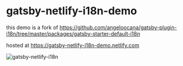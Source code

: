 # gatsby-netlify-i18n-demo

this demo is a fork of https://github.com/angeloocana/gatsby-plugin-i18n/tree/master/packages/gatsby-starter-default-i18n

hosted at https://gatsby-netlify-i18n-demo.netlify.com

![gatsby-netlify-i18n](https://user-images.githubusercontent.com/6764957/63299767-8b5c0700-c2a4-11e9-880b-7e45615cb502.gif)
